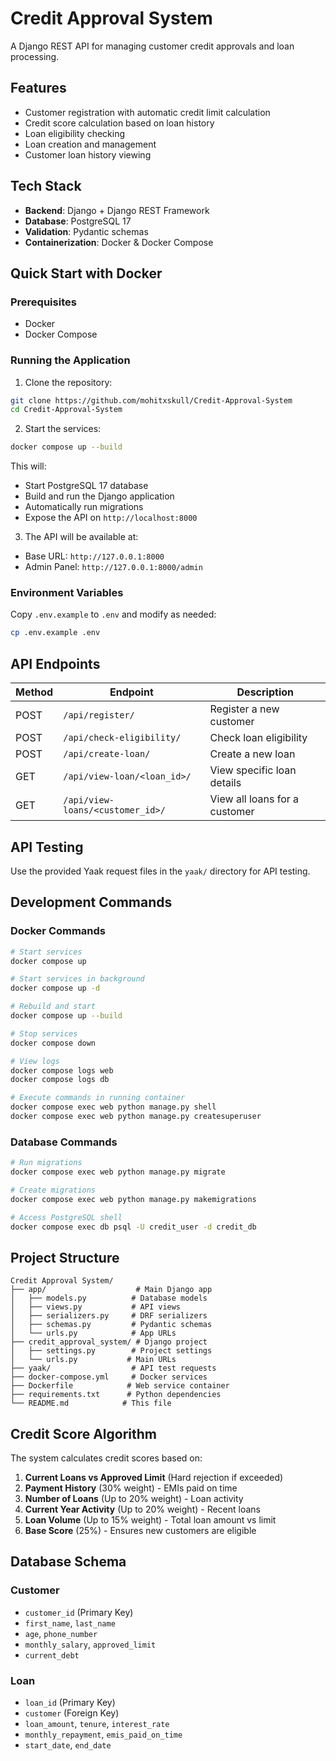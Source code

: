 # Credit Approval System

A Django REST API for managing customer credit approvals and loan processing.

## Features

- Customer registration with automatic credit limit calculation
- Credit score calculation based on loan history
- Loan eligibility checking
- Loan creation and management
- Customer loan history viewing

## Tech Stack

- **Backend**: Django + Django REST Framework
- **Database**: PostgreSQL 17
- **Validation**: Pydantic schemas
- **Containerization**: Docker & Docker Compose

## Quick Start with Docker

### Prerequisites

- Docker
- Docker Compose

### Running the Application

1. Clone the repository:
```bash
git clone https://github.com/mohitxskull/Credit-Approval-System
cd Credit-Approval-System
```

2. Start the services:
```bash
docker compose up --build
```

This will:
- Start PostgreSQL 17 database
- Build and run the Django application
- Automatically run migrations
- Expose the API on `http://localhost:8000`

3. The API will be available at:
- Base URL: `http://127.0.0.1:8000`
- Admin Panel: `http://127.0.0.1:8000/admin`

### Environment Variables

Copy `.env.example` to `.env` and modify as needed:
```bash
cp .env.example .env
```

## API Endpoints

| Method | Endpoint | Description |
|--------|----------|-------------|
| POST | `/api/register/` | Register a new customer |
| POST | `/api/check-eligibility/` | Check loan eligibility |
| POST | `/api/create-loan/` | Create a new loan |
| GET | `/api/view-loan/<loan_id>/` | View specific loan details |
| GET | `/api/view-loans/<customer_id>/` | View all loans for a customer |

## API Testing

Use the provided Yaak request files in the `yaak/` directory for API testing.

## Development Commands

### Docker Commands

```bash
# Start services
docker compose up

# Start services in background
docker compose up -d

# Rebuild and start
docker compose up --build

# Stop services
docker compose down

# View logs
docker compose logs web
docker compose logs db

# Execute commands in running container
docker compose exec web python manage.py shell
docker compose exec web python manage.py createsuperuser
```

### Database Commands

```bash
# Run migrations
docker compose exec web python manage.py migrate

# Create migrations
docker compose exec web python manage.py makemigrations

# Access PostgreSQL shell
docker compose exec db psql -U credit_user -d credit_db
```

## Project Structure

```
Credit Approval System/
├── app/                    # Main Django app
│   ├── models.py          # Database models
│   ├── views.py           # API views
│   ├── serializers.py     # DRF serializers
│   ├── schemas.py         # Pydantic schemas
│   └── urls.py            # App URLs
├── credit_approval_system/ # Django project
│   ├── settings.py        # Project settings
│   └── urls.py           # Main URLs
├── yaak/                  # API test requests
├── docker-compose.yml     # Docker services
├── Dockerfile            # Web service container
├── requirements.txt      # Python dependencies
└── README.md            # This file
```

## Credit Score Algorithm

The system calculates credit scores based on:

1. **Current Loans vs Approved Limit** (Hard rejection if exceeded)
2. **Payment History** (30% weight) - EMIs paid on time
3. **Number of Loans** (Up to 20% weight) - Loan activity
4. **Current Year Activity** (Up to 20% weight) - Recent loans
5. **Loan Volume** (Up to 15% weight) - Total loan amount vs limit
6. **Base Score** (25%) - Ensures new customers are eligible

## Database Schema

### Customer
- `customer_id` (Primary Key)
- `first_name`, `last_name`
- `age`, `phone_number`
- `monthly_salary`, `approved_limit`
- `current_debt`

### Loan
- `loan_id` (Primary Key)
- `customer` (Foreign Key)
- `loan_amount`, `tenure`, `interest_rate`
- `monthly_repayment`, `emis_paid_on_time`
- `start_date`, `end_date`